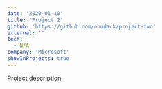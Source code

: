 ```yaml
---
date: '2020-01-10'
title: 'Project 2'
github: 'https://github.com/nhudack/project-two'
external: ''
tech:
  - N/A
company: 'Microsoft'
showInProjects: true
---
```


Project description.
